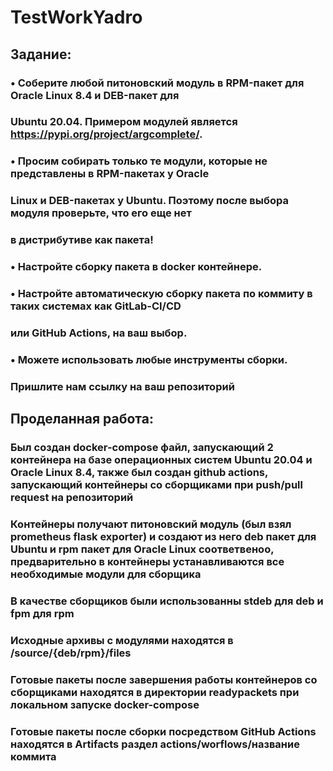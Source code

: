# TestWorkYadro
## Задание:
### • Соберите любой питоновский модуль в RPM-пакет для Oracle Linux 8.4 и DEB-пакет для 
### Ubuntu 20.04. Примером модулей является https://pypi.org/project/argcomplete/.
### • Просим собирать только те модули, которые не представлены в RPM-пакетах у Oracle 
### Linux и DEB-пакетах у Ubuntu. Поэтому после выбора модуля проверьте, что его еще нет 
### в дистрибутиве как пакета!
### • Настройте сборку пакета в docker контейнере.
### • Настройте автоматическую сборку пакета по коммиту в таких системах как GitLab-CI/CD 
### или GitHub Actions, на ваш выбор.
### • Можете использовать любые инструменты сборки.
### Пришлите нам ссылку на ваш репозиторий
## Проделанная работа:
### Был создан docker-compose файл, запускающий 2 контейнера на базе операционных систем Ubuntu 20.04 и Oracle Linux 8.4, также был создан github actions, запускающий контейнеры со сборщиками при push/pull request на репозиторий
### Контейнеры получают питоновский модуль (был взял prometheus flask exporter) и создают из него deb пакет для Ubuntu и rpm пакет для Oracle Linux соответвеноо, предварительно в контейнеры устанавливаются все необходимые модули для сборщика
### В качестве сборщиков были использованны stdeb для deb и fpm для rpm
### Исходные архивы с модулями находятся в /source/{deb/rpm}/files
### Готовые пакеты после завершения работы контейнеров со сборщиками находятся в директории readypackets при локальном запуске docker-compose
### Готовые пакеты после сборки посредством GitHub Actions находятся в Artifacts раздел actions/worflows/название коммита 
